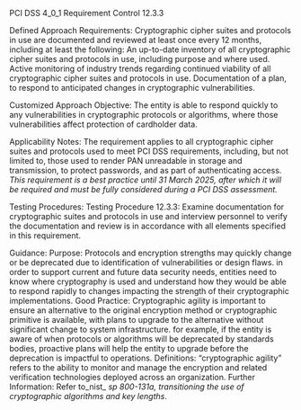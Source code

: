 PCI DSS 4_0_1 Requirement Control 12.3.3

Defined Approach Requirements:
Cryptographic cipher suites and protocols in use are documented and reviewed at least once every 12 months, including at least the following: An up-to-date inventory of all cryptographic cipher suites and protocols in use, including purpose and where used. Active monitoring of industry trends regarding continued viability of all cryptographic cipher suites and protocols in use. Documentation of a plan, to respond to anticipated changes in cryptographic vulnerabilities.

Customized Approach Objective:
The entity is able to respond quickly to any vulnerabilities in cryptographic protocols or algorithms, where those vulnerabilities affect protection of cardholder data.

Applicability Notes:
The requirement applies to all cryptographic cipher suites and protocols used to meet PCI DSS requirements, including, but not limited to, those used to render PAN unreadable in storage and transmission, to protect passwords, and as part of authenticating access. _This requirement is a best practice until 31 March_ _2025, after which it will be required and must be_ _fully considered during a PCI DSS assessment._

Testing Procedures:
Testing Procedure 12.3.3: Examine documentation for cryptographic suites and protocols in use and interview personnel to verify the documentation and review is in accordance with all elements specified in this requirement.

Guidance:
Purpose: Protocols and encryption strengths may quickly change or be deprecated due to identification of vulnerabilities or design flaws. in order to support current and future data security needs, entities need to know where cryptography is used and understand how they would be able to respond rapidly to changes impacting the strength of their cryptographic implementations. Good Practice: Cryptographic agility is important to ensure an alternative to the original encryption method or cryptographic primitive is available, with plans to upgrade to the alternative without significant change to system infrastructure. for example, if the entity is aware of when protocols or algorithms will be deprecated by standards bodies, proactive plans will help the entity to upgrade before the deprecation is impactful to operations. Definitions: “cryptographic agility” refers to the ability to monitor and manage the encryption and related verification technologies deployed across an organization. Further Information: Refer to_nist_ _sp 800-131a,_ _transitioning the_ _use of cryptographic algorithms and key_ _lengths_.